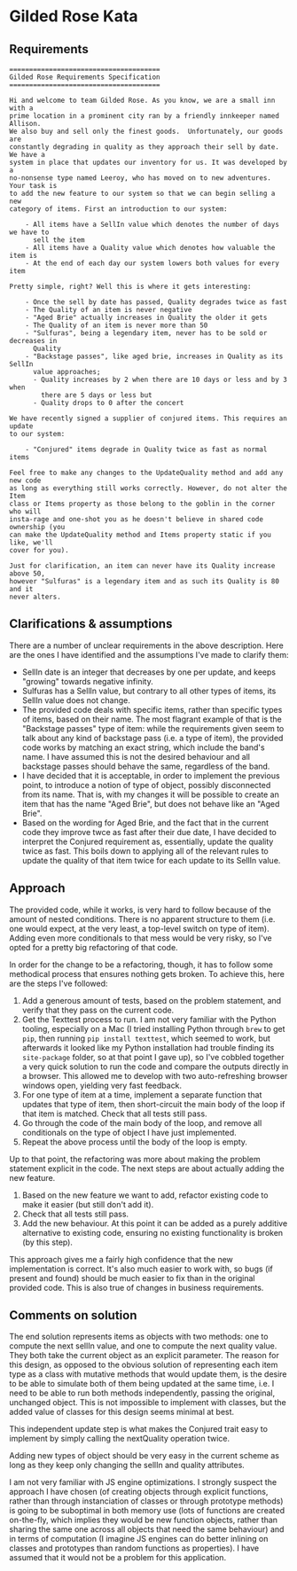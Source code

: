 # Gilded Rose Kata

## Requirements

```
======================================
Gilded Rose Requirements Specification
======================================

Hi and welcome to team Gilded Rose. As you know, we are a small inn with a
prime location in a prominent city ran by a friendly innkeeper named Allison.
We also buy and sell only the finest goods.  Unfortunately, our goods are
constantly degrading in quality as they approach their sell by date. We have a
system in place that updates our inventory for us. It was developed by a
no-nonsense type named Leeroy, who has moved on to new adventures. Your task is
to add the new feature to our system so that we can begin selling a new
category of items. First an introduction to our system:

    - All items have a SellIn value which denotes the number of days we have to
      sell the item
	- All items have a Quality value which denotes how valuable the item is
	- At the end of each day our system lowers both values for every item

Pretty simple, right? Well this is where it gets interesting:

	- Once the sell by date has passed, Quality degrades twice as fast
	- The Quality of an item is never negative
	- "Aged Brie" actually increases in Quality the older it gets
	- The Quality of an item is never more than 50
    - "Sulfuras", being a legendary item, never has to be sold or decreases in
      Quality
    - "Backstage passes", like aged brie, increases in Quality as its SellIn
      value approaches;
      - Quality increases by 2 when there are 10 days or less and by 3 when
        there are 5 days or less but
	  - Quality drops to 0 after the concert

We have recently signed a supplier of conjured items. This requires an update
to our system:

	- "Conjured" items degrade in Quality twice as fast as normal items

Feel free to make any changes to the UpdateQuality method and add any new code
as long as everything still works correctly. However, do not alter the Item
class or Items property as those belong to the goblin in the corner who will
insta-rage and one-shot you as he doesn't believe in shared code ownership (you
can make the UpdateQuality method and Items property static if you like, we'll
cover for you).

Just for clarification, an item can never have its Quality increase above 50,
however "Sulfuras" is a legendary item and as such its Quality is 80 and it
never alters.
```

## Clarifications & assumptions

There are a number of unclear requirements in the above description. Here are
the ones I have identified and the assumptions I've made to clarify them:

* SellIn date is an integer that decreases by one per update, and keeps
  "growing" towards negative infinity.
* Sulfuras has a SellIn value, but contrary to all other types of items, its
  SellIn value does not change.
* The provided code deals with specific items, rather than specific types of
  items, based on their name. The most flagrant example of that is the
  "Backstage passes" type of item: while the requirements given seem to talk
  about any kind of backstage pass (i.e. a type of item), the provided code works
  by matching an exact string, which include the band's name. I have assumed this
  is not the desired behaviour and all backstage passes should behave the same,
  regardless of the band.
* I have decided that it is acceptable, in order to implement the previous
  point, to introduce a notion of type of object, possibly disconnected from
  its name. That is, with my changes it will be possible to create an item that
  has the name "Aged Brie", but does not behave like an "Aged Brie".
* Based on the wording for Aged Brie, and the fact that in the current code
  they improve twce as fast after their due date, I have decided to interpret
  the Conjured requirement as, essentially, update the quality twice as fast.
  This boils down to applying all of the relevant rules to update the quality of
  that item twice for each update to its SellIn value.

## Approach

The provided code, while it works, is very hard to follow because of the amount
of nested conditions. There is no apparent structure to them (i.e. one would
expect, at the very least, a top-level switch on type of item). Adding even
more conditionals to that mess would be very risky, so I've opted for a pretty
big refactoring of that code.

In order for the change to be a refactoring, though, it has to follow some
methodical process that ensures nothing gets broken. To achieve this, here are
the steps I've followed:

1. Add a generous amount of tests, based on the problem statement, and verify
   that they pass on the current code.
1. Get the Texttest process to run. I am not very familiar with the Python
   tooling, especially on a Mac (I tried installing Python through `brew` to
   get `pip`, then running `pip install texttest`, which seemed to work, but
   afterwards it looked like my Python installation had trouble finding its
   `site-package` folder, so at that point I gave up), so I've cobbled together a
   very quick solution to run the code and compare the outputs directly in a
   browser. This allowed me to develop with two auto-refreshing browser windows
   open, yielding very fast feedback.
1. For one type of item at a time, implement a separate function that updates
   that type of item, then short-circuit the main body of the loop if that item
   is matched. Check that all tests still pass.
1. Go through the code of the main body of the loop, and remove all
   conditionals on the type of object I have just implemented.
1. Repeat the above process until the body of the loop is empty.

Up to that point, the refactoring was more about making the problem statement
explicit in the code. The next steps are about actually adding the new feature.

1. Based on the new feature we want to add, refactor existing code to make it
   easier (but still don't add it).
1. Check that all tests still pass.
1. Add the new behaviour. At this point it can be added as a purely additive
   alternative to existing code, ensuring no existing functionality is broken
   (by this step).

This approach gives me a fairly high confidence that the new implementation is
correct. It's also much easier to work with, so bugs (if present and found)
should be much easier to fix than in the original provided code. This is also
true of changes in business requirements.

## Comments on solution

The end solution represents items as objects with two methods: one to compute
the next sellIn value, and one to compute the next quality value. They both
take the current object as an explicit parameter. The reason for this design,
as opposed to the obvious solution of representing each item type as a class
with mutative methods that would update them, is the desire to be able to
simulate both of them being updated at the same time, i.e. I need to be able to
run both methods independently, passing the original, unchanged object. This is
not impossible to implement with classes, but the added value of classes for
this design seems minimal at best.

This independent update step is what makes the Conjured trait easy to implement
by simply calling the nextQuality operation twice.

Adding new types of object should be very easy in the current scheme as long as
they keep only changing the sellIn and quality attributes.

I am not very familiar with JS engine optimizations. I  strongly suspect the
approach I have chosen (of creating objects through explicit functions, rather
than through instanciation of classes or through prototype methods) is going to
be suboptimal in both memory use (lots of functions are created on-the-fly,
which implies they would be new function objects, rather than sharing the same
one across all objects that need the same behaviour) and in terms of
computation (I imagine JS engines can do better inlining on classes and
prototypes than random functions as properties). I have assumed that it would
not be a problem for this application.

